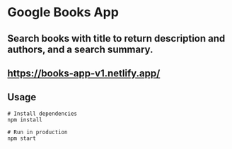# Google Books App

## Search books with title to return description and authors, and a search summary.
## https://books-app-v1.netlify.app/

## Usage

```
# Install dependencies
npm install

# Run in production
npm start
```
